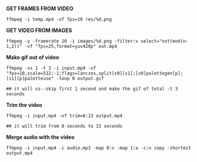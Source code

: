 
**GET FRAMES FROM VIDEO**

    ffmpeg -i temp.mp4 -vf fps=10 res/%d.png

**GET VIDEO FROM IMAGES**

    ffmpeg -y -framerate 10 -i images/%d.png -filter:v select="not(mod(n-1,2))" -vf "fps=25,format=yuv420p" out.mp4
    
**Make gif out of video**

    ffmpeg -ss 1 -t 3 -i input.mp4 -vf "fps=10,scale=512:-1:flags=lanczos,split[s0][s1];[s0]palettegen[p];[s1][p]paletteuse" -loop 0 output.gif
    
    ## it will ss--skip first 1 second and make the gif of total -t 3 seconds 
    
**Trim the video**

    ffmpeg -i input.mp4 -vf trim=8:13 output.mp4
    
    ## it will trim from 8 seconds to 13 seconds

**Merge audio with the video**

    ffmpeg -i input.mp4 -i audio.mp3 -map 0:v -map 1:a -c:v copy -shortest output.mp4
    
